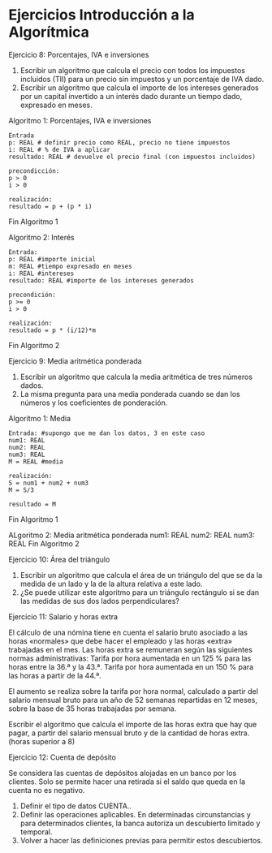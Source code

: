 # Ejercicios Introducción a la Algorítmica

Ejercicio 8: Porcentajes, IVA e inversiones
1. Escribir un algoritmo que calcula el precio con todos los impuestos incluidos (TII) para un precio sin impuestos y un porcentaje de IVA dado.
2. Escribir un algoritmo que calcula el importe de los intereses generados por un capital invertido a un interés dado durante un tiempo dado, expresado en meses.

Algoritmo 1: Porcentajes, IVA e inversiones
    
    Entrada
    p: REAL # definir precio como REAL, precio no tiene impuestos
    i: REAL # % de IVA a aplicar
    resultado: REAL # devuelve el precio final (con impuestos incluidos)

    precondicción: 
    p > 0
    i > 0

    realización: 
    resultado = p + (p * i)

Fin Algoritmo 1

Algoritmo 2: Interés

    Entrada:
    p: REAL #importe inicial
    m: REAL #tiempo expresado en meses
    i: REAL #intereses
    resultado: REAL #importe de los intereses generados

    precondición:
    p >= 0
    i > 0

    realización: 
    resultado = p * (i/12)*m

Fin Algoritmo 2


Ejercicio 9: Media aritmética ponderada
1. Escribir un algoritmo que calcula la media aritmética de tres números dados.
2. La misma pregunta para una media ponderada cuando se dan los números y los coeficientes de ponderación.

Algoritmo 1: Media 

    Entrada: #supongo que me dan los datos, 3 en este caso
    num1: REAL
    num2: REAL
    num3: REAL
    M = REAL #media
    
    realización:
    S = num1 + num2 + num3
    M = S/3

    resultado = M
                                                                                             
Fin Algoritmo 1

ALgoritmo 2: Media aritmética ponderada
    num1: REAL
    num2: REAL
    num3: REAL
Fin Algoritmo 2

Ejercicio 10: Área del triángulo
1. Escribir un algoritmo que calcula el área de un triángulo del que se da la medida de un lado y la de la altura relativa a este lado.
2. ¿Se puede utilizar este algoritmo para un triángulo rectángulo si se dan las medidas de sus dos lados perpendiculares?

Ejercicio 11: Salario y horas extra

El cálculo de una nómina tiene en cuenta el salario bruto asociado a las horas «normales» que debe hacer el empleado y las horas «extra» trabajadas en el mes. Las horas extra se remuneran según las siguientes normas administrativas:
Tarifa por hora aumentada en un 125 % para las horas entre la 36.ª y la 43.ª.
Tarifa por hora aumentada en un 150 % para las horas a partir de la 44.ª.

El aumento se realiza sobre la tarifa por hora normal, calculado a partir del salario mensual bruto para un año de 52 semanas repartidas en 12 meses, sobre la base de 35 horas trabajadas por semana.

Escribir el algoritmo que calcula el importe de las horas extra que hay que pagar, a partir del salario mensual bruto y de la cantidad de horas extra. (horas superior a 8)

Ejercicio 12: Cuenta de depósito

Se considera las cuentas de depósitos alojadas en un banco por los clientes. Solo se permite hacer una retirada si el saldo que queda en la cuenta no es negativo.
1. Definir el tipo de datos CUENTA..
2. Definir las operaciones aplicables.
En determinadas circunstancias y para determinados clientes, la banca autoriza un descubierto limitado y temporal.
3. Volver a hacer las definiciones previas para permitir estos descubiertos.
